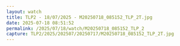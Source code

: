 ```yaml
---
layout: watch
title: TLP2 - 18/07/2025 - M20250718_085152_TLP_2T.jpg
date: 2025-07-18 08:51:52
permalink: /2025/07/18/watch/M20250718_085152_TLP_2
capture: TLP2/2025/202507/20250717/M20250718_085152_TLP_2T.jpg
---
```

